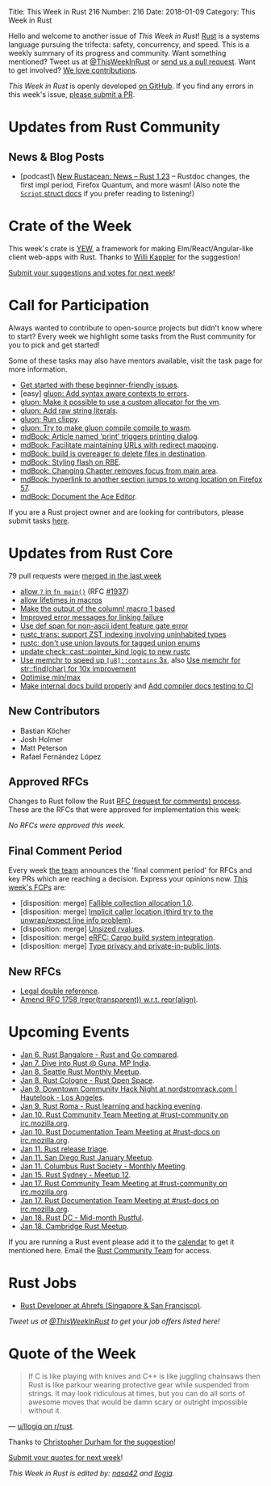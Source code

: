 Title: This Week in Rust 216
Number: 216
Date: 2018-01-09
Category: This Week in Rust

Hello and welcome to another issue of *This Week in Rust*!
[Rust](http://rust-lang.org) is a systems language pursuing the trifecta: safety, concurrency, and speed.
This is a weekly summary of its progress and community.
Want something mentioned? Tweet us at [@ThisWeekInRust](https://twitter.com/ThisWeekInRust) or [send us a pull request](https://github.com/cmr/this-week-in-rust).
Want to get involved? [We love contributions](https://github.com/rust-lang/rust/blob/master/CONTRIBUTING.md).

*This Week in Rust* is openly developed [on GitHub](https://github.com/cmr/this-week-in-rust).
If you find any errors in this week's issue, [please submit a PR](https://github.com/cmr/this-week-in-rust/pulls).

# Updates from Rust Community

## News & Blog Posts

- [podcast]\ [New Rustacean: News – Rust 1.23](http://www.newrustacean.com/show_notes/news/rust_1_23/) – Rustdoc changes, the first impl period, Firefox Quantum, and more wasm! (Also note the [`Script` struct docs](http://www.newrustacean.com/show_notes/news/rust_1_23/struct.Script.html) if you prefer reading to listening!)

# Crate of the Week

This week's crate is [YEW](https://github.com/DenisKolodin/yew), a framework for making Elm/React/Angular-like client web-apps with Rust. Thanks to [Willi Kappler](https://users.rust-lang.org/u/willi_kappler) for the suggestion!

[Submit your suggestions and votes for next week][submit_crate]!

[submit_crate]: https://users.rust-lang.org/t/crate-of-the-week/2704

# Call for Participation

Always wanted to contribute to open-source projects but didn't know where to start?
Every week we highlight some tasks from the Rust community for you to pick and get started!

Some of these tasks may also have mentors available, visit the task page for more information.

* [Get started with these beginner-friendly issues](https://www.rustaceans.org/findwork/starters).
* [easy] [gluon: Add syntax aware contexts to errors](https://github.com/gluon-lang/gluon/issues/145).
* [gluon: Make it possible to use a custom allocator for the vm](https://github.com/gluon-lang/gluon/issues/245).
* [gluon: Add raw string literals](https://github.com/gluon-lang/gluon/issues/276).
* [gluon: Run clippy](https://github.com/gluon-lang/gluon/issues/405).
* [gluon: Try to make gluon compile compile to wasm](https://github.com/gluon-lang/gluon/issues/424).
* [mdBook: Article named 'print' triggers printing dialog](https://github.com/rust-lang-nursery/mdBook/issues/258).
* [mdBook: Facilitate maintaining URLs with redirect mapping](https://github.com/rust-lang-nursery/mdBook/issues/430).
* [mdBook: build is overeager to delete files in destination](https://github.com/rust-lang-nursery/mdBook/issues/436).
* [mdBook: Styling flash on RBE](https://github.com/rust-lang-nursery/mdBook/issues/443).
* [mdBook: Changing Chapter removes focus from main area](https://github.com/rust-lang-nursery/mdBook/issues/480).
* [mdBook: hyperlink to another section jumps to wrong location on Firefox 57](https://github.com/rust-lang-nursery/mdBook/issues/499).
* [mdBook: Document the Ace Editor](https://github.com/rust-lang-nursery/mdBook/issues/521).

If you are a Rust project owner and are looking for contributors, please submit tasks [here][guidelines].

[guidelines]: https://users.rust-lang.org/t/twir-call-for-participation/4821

# Updates from Rust Core

79 pull requests were [merged in the last week][merged]

[merged]: https://github.com/search?q=is%3Apr+org%3Arust-lang+is%3Amerged+merged%3A2017-12-25..2018-01-01

* [allow `?` in `fn main()`](https://github.com/rust-lang/rust/pull/46479) (RFC [#1937](https://rust-lang.github.io/rfcs/1937-ques-in-main.html))
* [allow lifetimes in macros](https://github.com/rust-lang/rust/pull/46895)
* [Make the output of the column! macro 1 based](https://github.com/rust-lang/rust/pull/46977)
* [Improved error messages for linking failure](https://github.com/rust-lang/rust/pull/47052)
* [Use def span for non-ascii ident feature gate error](https://github.com/rust-lang/rust/pull/46803)
* [rustc_trans: support ZST indexing involving uninhabited types](https://github.com/rust-lang/rust/pull/47009)
* [rustc: don't use union layouts for tagged union enums](https://github.com/rust-lang/rust/pull/47007)
* [update check::cast::pointer_kind logic to new rustc](https://github.com/rust-lang/rust/pull/46973)
* [Use memchr to speed up `[u8]::contains` 3x](https://github.com/rust-lang/rust/pull/46713), also
  [Use memchr for str::find(char) for 10x improvement](https://github.com/rust-lang/rust/pull/46735)
* [Optimise min/max](https://github.com/rust-lang/rust/pull/47080)
* [Make internal docs build properly](https://github.com/rust-lang/rust/pull/46979) and
  [Add compiler docs testing to CI](https://github.com/rust-lang/rust/pull/46278)

## New Contributors

* Bastian Köcher
* Josh Holmer
* Matt Peterson
* Rafael Fernández López

## Approved RFCs

Changes to Rust follow the Rust [RFC (request for comments)
process](https://github.com/rust-lang/rfcs#rust-rfcs). These
are the RFCs that were approved for implementation this week:

*No RFCs were approved this week.*

## Final Comment Period

Every week [the team](https://www.rust-lang.org/team.html) announces the
'final comment period' for RFCs and key PRs which are reaching a
decision. Express your opinions now. [This week's FCPs][fcp] are:

[fcp]: https://github.com/rust-lang/rfcs/labels/final-comment-period

* [disposition: merge] [Fallible collection allocation 1.0](https://github.com/rust-lang/rfcs/pull/2116).
* [disposition: merge] [Implicit caller location (third try to the unwrap/expect line info problem)](https://github.com/rust-lang/rfcs/pull/2091).
* [disposition: merge] [Unsized rvalues](https://github.com/rust-lang/rfcs/pull/1909).
* [disposition: merge] [eRFC: Cargo build system integration](https://github.com/rust-lang/rfcs/pull/2136).
* [disposition: merge] [Type privacy and private-in-public lints](https://github.com/rust-lang/rfcs/pull/2145).

## New RFCs

* [Legal double reference](https://github.com/rust-lang/rfcs/pull/2268).
* [Amend RFC 1758 (repr(transparent)) w.r.t. repr(align)](https://github.com/rust-lang/rfcs/pull/2271).

# Upcoming Events

* [Jan  6. Rust Bangalore - Rust and Go compared](https://www.meetup.com/rustox/events/246234333/).
* [Jan  7. Dive into Rust @ Guna, MP India](https://reps.mozilla.org/e/dive-into-rust-guna-mp/).
* [Jan  8. Seattle Rust Monthly Meetup](https://www.meetup.com/Seattle-Rust-Meetup/events/hztzcpyxcblb/).
* [Jan  8. Rust Cologne - Rust Open Space](https://www.meetup.com/RustCologne/events/245799713/).
* [Jan  9. Downtown Community Hack Night at nordstromrack.com | Hautelook - Los Angeles](https://www.meetup.com/Rust-Los-Angeles/events/246118689/).
* [Jan  9. Rust Roma - Rust learning and hacking evening](https://www.meetup.com/Rust-Roma/events/246244324/).
* [Jan 10. Rust Community Team Meeting at #rust-community on irc.mozilla.org](https://chat.mibbit.com/?server=irc.mozilla.org&channel=%23rust-community).
* [Jan 10. Rust Documentation Team Meeting at #rust-docs on irc.mozilla.org](https://chat.mibbit.com/?server=irc.mozilla.org&channel=%23rust-docs).
* [Jan 11. Rust release triage](https://internals.rust-lang.org/t/release-cycle-triage-proposal/3544).
* [Jan 11. San Diego Rust January Meetup](https://www.meetup.com/San-Diego-Rust/events/246221114/).
* [Jan 11. Columbus Rust Society - Monthly Meeting](https://www.meetup.com/columbus-rs/events/czcwhlyxcbpb/).
* [Jan 15. Rust Sydney - Meetup 12](https://www.meetup.com/Rust-Sydney/events/245798720/).
* [Jan 17. Rust Community Team Meeting at #rust-community on irc.mozilla.org](https://chat.mibbit.com/?server=irc.mozilla.org&channel=%23rust-community).
* [Jan 17. Rust Documentation Team Meeting at #rust-docs on irc.mozilla.org](https://chat.mibbit.com/?server=irc.mozilla.org&channel=%23rust-docs).
* [Jan 18. Rust DC - Mid-month Rustful](https://www.meetup.com/RustDC/events/245934654/).
* [Jan 18. Cambridge Rust Meetup](https://www.meetup.com/Cambridge-Rust-Meetup/events/mgtcwnyxcbxb/).

If you are running a Rust event please add it to the [calendar] to get
it mentioned here. Email the [Rust Community Team][community] for access.

[calendar]: https://www.google.com/calendar/embed?src=apd9vmbc22egenmtu5l6c5jbfc%40group.calendar.google.com
[community]: mailto:community-team@rust-lang.org

# Rust Jobs

* [Rust Developer at Ahrefs (Singapore & San Francisco)](https://ahrefs.com/jobs/rust-developer).

*Tweet us at [@ThisWeekInRust](https://twitter.com/ThisWeekInRust) to get your job offers listed here!*

# Quote of the Week

> If C is like playing with knives and C++ is like juggling chainsaws then Rust is like parkour wearing protective gear while suspended from strings. It may look ridiculous at times, but you can do all sorts of awesome moves that would be damn scary or outright impossible without it.

— [u/llogiq on r/rust](https://www.reddit.com/r/rust/comments/7kjnu7/hey_rustaceans_got_an_easy_question_ask_here/drj63ti/).

Thanks to [Christopher Durham for the suggestion](https://users.rust-lang.org/t/twir-quote-of-the-week/328/478)!

[Submit your quotes for next week][submit]!

[submit]: http://users.rust-lang.org/t/twir-quote-of-the-week/328

*This Week in Rust is edited by: [nasa42](https://github.com/nasa42) and [llogiq](https://github.com/llogiq).*
